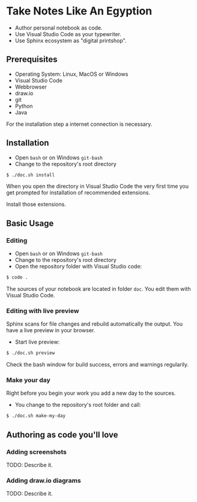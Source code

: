 # Take Notes Like An Egyption

- Author personal notebook as code.
- Use Visual Studio Code as your typewriter.
- Use Sphinx ecosystem as "digital printshop".

## Prerequisites

- Operating System: Linux, MacOS or Windows
- Visual Studio Code
- Webbrowser
- draw.io
- git
- Python
- Java

For the installation step a internet connection is necessary.

## Installation

- Open `bash` or on Windows `git-bash`
- Change to the repository's root directory

``` bash
$ ./doc.sh install
```

When you open the directory in Visual Studio Code the very first time
you get prompted for installation of recommended extensions. 

Install those extensions.

## Basic Usage

### Editing

- Open `bash` or on Windows `git-bash`
- Change to the repository's root directory
- Open the repository folder with Visual Studio code:

``` bash
$ code .
```

The sources of your notebook are located in folder `doc`.
You edit them with Visual Studio Code.

### Editing with live preview

Sphinx scans for file changes and rebuild automatically the output.
You have a live preview in your browser.

- Start live preview:

``` bash
$ ./doc.sh preview
```

Check the bash window for build success, errors and warnings regularily.

### Make your day

Right before you begin your work you add a new day to the sources.

- You change to the repository's root folder and call:

``` bash
$ ./doc.sh make-my-day
```

## Authoring as code you'll love

### Adding screenshots

TODO: Describe it.

### Adding draw.io diagrams

TODO: Describe it.

